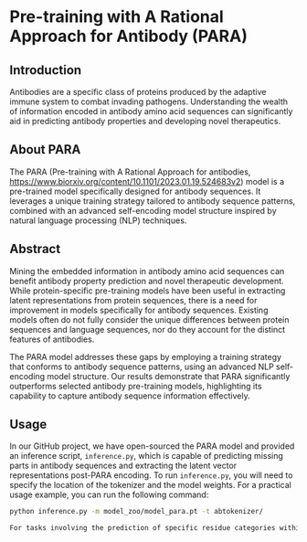 # Pre-training with A Rational Approach for Antibody (PARA)

## Introduction
Antibodies are a specific class of proteins produced by the adaptive immune system to combat invading pathogens. Understanding the wealth of information encoded in antibody amino acid sequences can significantly aid in predicting antibody properties and developing novel therapeutics.

## About PARA
The PARA (Pre-training with A Rational Approach for antibodies, https://www.biorxiv.org/content/10.1101/2023.01.19.524683v2) model is a pre-trained model specifically designed for antibody sequences. It leverages a unique training strategy tailored to antibody sequence patterns, combined with an advanced self-encoding model structure inspired by natural language processing (NLP) techniques.

## Abstract
Mining the embedded information in antibody amino acid sequences can benefit antibody property prediction and novel therapeutic development. While protein-specific pre-training models have been useful in extracting latent representations from protein sequences, there is a need for improvement in models specifically for antibody sequences. Existing models often do not fully consider the unique differences between protein sequences and language sequences, nor do they account for the distinct features of antibodies.

The PARA model addresses these gaps by employing a training strategy that conforms to antibody sequence patterns, using an advanced NLP self-encoding model structure. Our results demonstrate that PARA significantly outperforms selected antibody pre-training models, highlighting its capability to capture antibody sequence information effectively.


## Usage

In our GitHub project, we have open-sourced the PARA model and provided an inference script, `inference.py`, which is capable of predicting missing parts in antibody sequences and extracting the latent vector representations post-PARA encoding. To run `inference.py`, you will need to specify the location of the tokenizer and the model weights. For a practical usage example, you can run the following command:

```bash
python inference.py -m model_zoo/model_para.pt -t abtokenizer/

For tasks involving the prediction of specific residue categories within antibody sequences, we recommend using the hidden states from the last layer of the PARA model. For predictions related to antibody properties, we suggest using the hidden states from the third-to-last or fourth-to-last layers. This is because the hidden states from the last two layers are highly specialized for residue prediction, which can overshadow other important information in the antibody sequence. This phenomenon is also commonly observed in many NLP scenarios.

